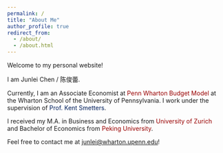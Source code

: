 ```yaml
---
permalink: /
title: "About Me"
author_profile: true
redirect_from: 
  - /about/
  - /about.html
---
```


Welcome to my personal website! 

I am Junlei Chen / 陈俊蕾.

Currently, I am an Associate Economist at <a href="https://budgetmodel.wharton.upenn.edu/" style="color: #990000; text-decoration: none;">Penn Wharton Budget Model</a> at the Wharton School of the University of Pennsylvania. I work under the supervision of <a href="https://bepp.wharton.upenn.edu/profile/smetters/" style="color: #011F5B; text-decoration: none;">Prof. Kent Smetters</a>.

I received my M.A. in Business and Economics from <a href="https://www.uzh.ch/en.html" style="color: #990000; text-decoration: none;">University of Zurich</a> and Bachelor of Economics from <a href="https://english.pku.edu.cn/" style="color: #990000; text-decoration: none;">Peking University</a>.

Feel free to contact me at <a href="mailto:junlei@wharton.upenn.edu" style="color: #011F5B; text-decoration: none;">junlei@wharton.upenn.edu</a>!

